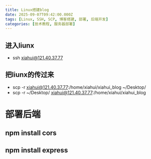 ```yaml
---
title: Linux搭建blog
date: 2025-09-07T09:42:00.000Z
tags: [Linux, SSH, SCP, 博客搭建, 部署, 后端开发]
categories: [技术教程, 服务器部署]
---
```


## 进入liunx

- ssh xiahui@121.40.37.77

## 把liunx的传过来

- scp -r xiahui@121.40.37.77:/home/xiahui/xiahui_blog ~/Desktop/
- scp -r  ~/Desktop/ xiahui@121.40.37.77:/home/xiahui/xiahui_blog

#  部署后端

## npm install cors

## npm install express
